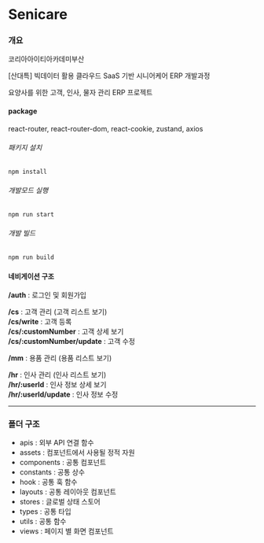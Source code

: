 # Senicare

### 개요
코리아아이티아카데미부산

[산대특] 빅데이터 활용 클라우드 SaaS 기반 시니어케어 ERP 개발과정

요양사를 위한 고객, 인사, 물자 관리 ERP 프로젝트

#### package
react-router, react-router-dom, react-cookie, zustand, axios

###### 패키지 설치
````bash
npm install
````

###### 개발모드 실행
````bash
npm run start
````

###### 개발 빌드
````bash
npm run build
````

#### 네비게이션 구조
**/auth** : 로그인 및 회원가입

**/cs** : 고객 관리 (고객 리스트 보기)  
**/cs/write** : 고객 등록   
**/cs/:customNumber** : 고객 상세 보기  
**/cs/:customNumber/update** : 고객 수정


**/mm** : 용품 관리 (용품 리스트 보기)

**/hr** : 인사 관리 (인사 리스트 보기)  
**/hr/:userId** : 인사 정보 상세 보기  
**/hr/:userId/update** : 인사 정보 수정

***

### 폴더 구조
- apis : 외부 API 연결 함수
- assets : 컴포넌트에서 사용될 정적 자원
- components : 공통 컴포넌트
- constants : 공통 상수
- hook : 공통 훅 함수
- layouts : 공통 레이아웃 컴포넌트
- stores : 글로벌 상태 스토어
- types : 공통 타입
- utils : 공통 함수
- views : 페이지 별 화면 컴포넌트
